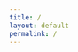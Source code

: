 ```yaml
---
title: /
layout: default
permalink: /
---
```

<style>
.center {
  display: block;
  margin-left: auto;
  margin-right: auto;
  width: 100%;
}
</style>
<script>

    document.write('<div></div><div></div><div><span style="color: #ff0000"> </span><span style="color: #fc0000"> </span><span style="color: #f90000"> </span><span style="color: #f60000"> </span><span style="color: #f30000"> </span><span style="color: #f00000"> </span><span style="color: #ed0000"> </span><span style="color: #ea0000"> </span><span style="color: #e70000"> </span><span style="color: #e40000"> </span><span style="color: #e10000"> </span><span style="color: #de0000"> </span><span style="color: #db0000"> </span><span style="color: #d80000"> </span><span style="color: #d50000"> </span><span style="color: #d30000"> </span><span style="color: #d00000"> </span><span style="color: #cd0000"> </span><span style="color: #ca0000"> </span><span style="color: #c70000"> </span><span style="color: #c40000"> </span><span style="color: #c10000"> </span><span style="color: #be0000"> </span><span style="color: #bb0000"> </span><span style="color: #b80000"> </span><span style="color: #b50000"> </span><span style="color: #b20000"> </span><span style="color: #af0000"> </span><span style="color: #ac0000"> </span><span style="color: #a90000"> </span><span style="color: #a60000"> </span><span style="color: #a30000"> </span><span style="color: #a00000">█</span><span style="color: #9d0000">█</span><span style="color: #9a0000">╗</span><span style="color: #970000">█</span><span style="color: #940000">█</span><span style="color: #910000">█</span><span style="color: #8e0000">█</span><span style="color: #8b0000">█</span><span style="color: #880000">█</span><span style="color: #850000">█</span><span style="color: #820000">╗</span></div><div><span style="color: #7f0000"> </span><span style="color: #7d0000"> </span><span style="color: #7a0000"> </span><span style="color: #770000"> </span><span style="color: #740000"> </span><span style="color: #710000"> </span><span style="color: #6e0000"> </span><span style="color: #6b0000"> </span><span style="color: #680000"> </span><span style="color: #650000"> </span><span style="color: #620000"> </span><span style="color: #5f0000"> </span><span style="color: #5c0000"> </span><span style="color: #590000"> </span><span style="color: #560000"> </span><span style="color: #530000"> </span><span style="color: #500000"> </span><span style="color: #4d0000"> </span><span style="color: #4a0000"> </span><span style="color: #470000"> </span><span style="color: #440000"> </span><span style="color: #410000"> </span><span style="color: #3e0000"> </span><span style="color: #3b0000"> </span><span style="color: #380000"> </span><span style="color: #350000"> </span><span style="color: #320000"> </span><span style="color: #2f0000"> </span><span style="color: #2c0000"> </span><span style="color: #2a0000"> </span><span style="color: #270000"> </span><span style="color: #240000">█</span><span style="color: #210000">█</span><span style="color: #1e0000">█</span><span style="color: #1b0000">║</span><span style="color: #180000">╚</span><span style="color: #150000">═</span><span style="color: #120000">═</span><span style="color: #0f0000">═</span><span style="color: #0c0000">═</span><span style="color: #090000">█</span><span style="color: #060000">█</span><span style="color: #030000">║</span></div><div><span style="color: #000000"> </span><span style="color: #030000"> </span><span style="color: #060100"> </span><span style="color: #090100"> </span><span style="color: #0c0100"> </span><span style="color: #0f0100"> </span><span style="color: #120200"> </span><span style="color: #150200"> </span><span style="color: #180200"> </span><span style="color: #1b0300"> </span><span style="color: #1e0300"> </span><span style="color: #210300"> </span><span style="color: #240300"> </span><span style="color: #270400"> </span><span style="color: #2a0400"> </span><span style="color: #2d0400"> </span><span style="color: #300500"> </span><span style="color: #330500"> </span><span style="color: #360500"> </span><span style="color: #390500"> </span><span style="color: #3c0600"> </span><span style="color: #3f0600"> </span><span style="color: #420600"> </span><span style="color: #450600"> </span><span style="color: #480700"> </span><span style="color: #4b0700"> </span><span style="color: #4e0700"> </span><span style="color: #510800"> </span><span style="color: #540800"> </span><span style="color: #570800"> </span><span style="color: #5a0800"> </span><span style="color: #5d0900">╚</span><span style="color: #600900">█</span><span style="color: #630900">█</span><span style="color: #660a00">║</span><span style="color: #690a00"> </span><span style="color: #6c0a00"> </span><span style="color: #6f0a00"> </span><span style="color: #720b00"> </span><span style="color: #750b00">█</span><span style="color: #780b00">█</span><span style="color: #7b0c00">╔</span><span style="color: #7e0c00">╝</span></div><div><span style="color: #810c00"> </span><span style="color: #840c00"> </span><span style="color: #870d00"> </span><span style="color: #8a0d00"> </span><span style="color: #8d0d00"> </span><span style="color: #900e00"> </span><span style="color: #930e00"> </span><span style="color: #960e00"> </span><span style="color: #990e00"> </span><span style="color: #9c0f00"> </span><span style="color: #9f0f00"> </span><span style="color: #a20f00"> </span><span style="color: #a51000"> </span><span style="color: #a81000"> </span><span style="color: #ab1000"> </span><span style="color: #ae1000"> </span><span style="color: #b11100"> </span><span style="color: #b41100"> </span><span style="color: #b71100"> </span><span style="color: #ba1200"> </span><span style="color: #bd1200"> </span><span style="color: #c01200"> </span><span style="color: #c31200"> </span><span style="color: #c61300"> </span><span style="color: #c91300"> </span><span style="color: #cc1300"> </span><span style="color: #cf1300"> </span><span style="color: #d21400"> </span><span style="color: #d51400"> </span><span style="color: #d81400"> </span><span style="color: #db1500"> </span><span style="color: #de1500"> </span><span style="color: #e11500">█</span><span style="color: #e41500">█</span><span style="color: #e71600">║</span><span style="color: #ea1600"> </span><span style="color: #ed1600"> </span><span style="color: #f01700"> </span><span style="color: #f31700">█</span><span style="color: #f61700">█</span><span style="color: #f91700">╔</span><span style="color: #fc1800">╝</span><span style="color: #ff1800"> </span></div><div><span style="color: #fc1800"> </span><span style="color: #f91700"> </span><span style="color: #f61700"> </span><span style="color: #f31700"> </span><span style="color: #f01700"> </span><span style="color: #ed1600"> </span><span style="color: #ea1600"> </span><span style="color: #e71600"> </span><span style="color: #e41500"> </span><span style="color: #e11500"> </span><span style="color: #de1500"> </span><span style="color: #db1500"> </span><span style="color: #d81400"> </span><span style="color: #d51400"> </span><span style="color: #d31400"> </span><span style="color: #d01400"> </span><span style="color: #cd1300"> </span><span style="color: #ca1300"> </span><span style="color: #c71300"> </span><span style="color: #c41200"> </span><span style="color: #c11200"> </span><span style="color: #be1200"> </span><span style="color: #bb1200"> </span><span style="color: #b81100"> </span><span style="color: #b51100"> </span><span style="color: #b21100"> </span><span style="color: #af1000"> </span><span style="color: #ac1000"> </span><span style="color: #a91000"> </span><span style="color: #a61000"> </span><span style="color: #a30f00"> </span><span style="color: #a00f00"> </span><span style="color: #9d0f00">█</span><span style="color: #9a0f00">█</span><span style="color: #970e00">║</span><span style="color: #940e00"> </span><span style="color: #910e00"> </span><span style="color: #8e0d00"> </span><span style="color: #8b0d00">█</span><span style="color: #880d00">█</span><span style="color: #850d00">║</span><span style="color: #820c00"> </span><span style="color: #7f0c00"> </span></div><div><span style="color: #7d0c00"> </span><span style="color: #7a0b00"> </span><span style="color: #770b00"> </span><span style="color: #740b00"> </span><span style="color: #710b00"> </span><span style="color: #6e0a00"> </span><span style="color: #6b0a00"> </span><span style="color: #680a00"> </span><span style="color: #650900"> </span><span style="color: #620900"> </span><span style="color: #5f0900"> </span><span style="color: #5c0900"> </span><span style="color: #590800"> </span><span style="color: #560800"> </span><span style="color: #530800"> </span><span style="color: #500800"> </span><span style="color: #4d0700"> </span><span style="color: #4a0700"> </span><span style="color: #470700"> </span><span style="color: #440600"> </span><span style="color: #410600"> </span><span style="color: #3e0600"> </span><span style="color: #3b0600"> </span><span style="color: #380500"> </span><span style="color: #350500"> </span><span style="color: #320500"> </span><span style="color: #2f0400"> </span><span style="color: #2c0400"> </span><span style="color: #2a0400"> </span><span style="color: #270400"> </span><span style="color: #240300"> </span><span style="color: #210300"> </span><span style="color: #1e0300">╚</span><span style="color: #1b0300">═</span><span style="color: #180200">╝</span><span style="color: #150200"> </span><span style="color: #120200"> </span><span style="color: #0f0100"> </span><span style="color: #0c0100">╚</span><span style="color: #090100">═</span><span style="color: #060100">╝</span><span style="color: #030000"> </span><span style="color: #000000"> </span></div><div></div>')

</script>

